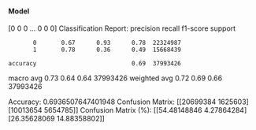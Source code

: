 #### Model
[0 0 0 ... 0 0 0]
Classification Report:
              precision    recall  f1-score   support

           0       0.67      0.93      0.78  22324987
           1       0.78      0.36      0.49  15668439

    accuracy                           0.69  37993426
   macro avg       0.73      0.64      0.64  37993426
weighted avg       0.72      0.69      0.66  37993426

Accuracy: 0.6936507647401948
Confusion Matrix:
[[20699384  1625603]
 [10013654  5654785]]
Confusion Matrix (%):
[[54.48148846  4.27864284]
 [26.35628069 14.88358802]]

